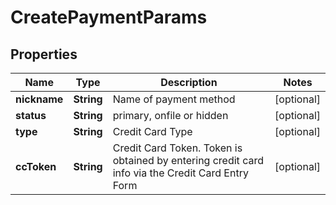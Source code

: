
# CreatePaymentParams

## Properties
Name | Type | Description | Notes
------------ | ------------- | ------------- | -------------
**nickname** | **String** | Name of payment method |  [optional]
**status** | **String** | primary, onfile or hidden |  [optional]
**type** | **String** | Credit Card Type |  [optional]
**ccToken** | **String** | Credit Card Token. Token is obtained by entering credit card info via the Credit Card Entry Form |  [optional]



